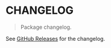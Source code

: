 # CHANGELOG

> Package changelog.

See [GitHub Releases](https://github.com/stdlib-js/math-base-special-havercos/releases) for the changelog.